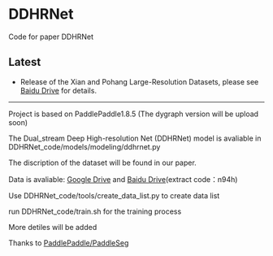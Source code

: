 # DDHRNet
Code for paper DDHRNet

## Latest
- Release of the Xian and Pohang Large-Resolution Datasets, please see [Baidu Drive](https://pan.baidu.com/s/11VmCZukS2h7oc0_F11bFiA?pwd=k5wt) for details.

---

Project is based on PaddlePaddle1.8.5 (The dygraph version will be upload soon)

The Dual_stream Deep High-resolution Net (DDHRNet) model is avaliable in DDHRNet_code/models/modeling/ddhrnet.py

The discription of the dataset will be found in our paper.

Data is avaliable: [Google Drive](https://drive.google.com/file/d/1DAojDL2IjuJjW5fJLFCxj0cPqNOdHRzI/view?usp=sharing) and [Baidu Drive](https://pan.baidu.com/s/16-wNSiho5_x_Oh8g_0109w?pwd=n94h)(extract code：n94h)

Use DDHRNet_code/tools/create_data_list.py to create data list

run DDHRNet_code/train.sh for the training process

More detiles will be added

Thanks to [PaddlePaddle/PaddleSeg](https://github.com/PaddlePaddle/PaddleSeg/tree/release/v0.8.0)
